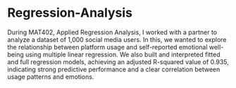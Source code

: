 # Regression-Analysis
During MAT402, Applied Regression Analysis, I worked with a partner to analyze a dataset of 1,000 social media users. In this, we wanted to explore the relationship between platform usage and self-reported emotional well-being using multiple linear regression. We also built and interpreted fitted and full regression models, achieving an adjusted R-squared value of 0.935, indicating strong predictive performance and a clear correlation between usage patterns and emotions.
